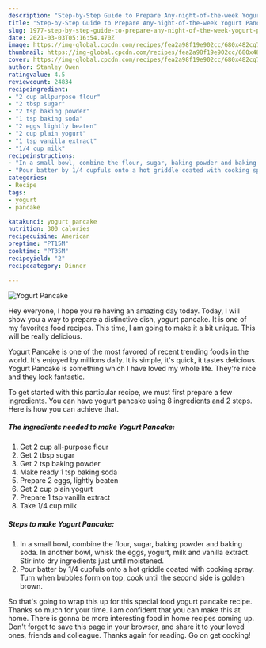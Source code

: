 ```yaml
---
description: "Step-by-Step Guide to Prepare Any-night-of-the-week Yogurt Pancake"
title: "Step-by-Step Guide to Prepare Any-night-of-the-week Yogurt Pancake"
slug: 1977-step-by-step-guide-to-prepare-any-night-of-the-week-yogurt-pancake
date: 2021-03-03T05:16:54.470Z
image: https://img-global.cpcdn.com/recipes/fea2a98f19e902cc/680x482cq70/yogurt-pancake-recipe-main-photo.jpg
thumbnail: https://img-global.cpcdn.com/recipes/fea2a98f19e902cc/680x482cq70/yogurt-pancake-recipe-main-photo.jpg
cover: https://img-global.cpcdn.com/recipes/fea2a98f19e902cc/680x482cq70/yogurt-pancake-recipe-main-photo.jpg
author: Stanley Owen
ratingvalue: 4.5
reviewcount: 24834
recipeingredient:
- "2 cup allpurpose flour"
- "2 tbsp sugar"
- "2 tsp baking powder"
- "1 tsp baking soda"
- "2 eggs lightly beaten"
- "2 cup plain yogurt"
- "1 tsp vanilla extract"
- "1/4 cup milk"
recipeinstructions:
- "In a small bowl, combine the flour, sugar, baking powder and baking soda. In another bowl, whisk the eggs, yogurt, milk and vanilla extract. Stir into dry ingredients just until moistened."
- "Pour batter by 1/4 cupfuls onto a hot griddle coated with cooking spray. Turn when bubbles form on top, cook until the second side is golden brown."
categories:
- Recipe
tags:
- yogurt
- pancake

katakunci: yogurt pancake 
nutrition: 300 calories
recipecuisine: American
preptime: "PT15M"
cooktime: "PT35M"
recipeyield: "2"
recipecategory: Dinner

---
```



![Yogurt Pancake](https://img-global.cpcdn.com/recipes/fea2a98f19e902cc/680x482cq70/yogurt-pancake-recipe-main-photo.jpg)

Hey everyone, I hope you're having an amazing day today. Today, I will show you a way to prepare a distinctive dish, yogurt pancake. It is one of my favorites food recipes. This time, I am going to make it a bit unique. This will be really delicious.



Yogurt Pancake is one of the most favored of recent trending foods in the world. It's enjoyed by millions daily. It is simple, it's quick, it tastes delicious. Yogurt Pancake is something which I have loved my whole life. They're nice and they look fantastic.


To get started with this particular recipe, we must first prepare a few ingredients. You can have yogurt pancake using 8 ingredients and 2 steps. Here is how you can achieve that.

<!--inarticleads1-->

##### The ingredients needed to make Yogurt Pancake:

1. Get 2 cup all-purpose flour
1. Get 2 tbsp sugar
1. Get 2 tsp baking powder
1. Make ready 1 tsp baking soda
1. Prepare 2 eggs, lightly beaten
1. Get 2 cup plain yogurt
1. Prepare 1 tsp vanilla extract
1. Take 1/4 cup milk




<!--inarticleads2-->

##### Steps to make Yogurt Pancake:

1. In a small bowl, combine the flour, sugar, baking powder and baking soda. In another bowl, whisk the eggs, yogurt, milk and vanilla extract. Stir into dry ingredients just until moistened.
1. Pour batter by 1/4 cupfuls onto a hot griddle coated with cooking spray. Turn when bubbles form on top, cook until the second side is golden brown.




So that's going to wrap this up for this special food yogurt pancake recipe. Thanks so much for your time. I am confident that you can make this at home. There is gonna be more interesting food in home recipes coming up. Don't forget to save this page in your browser, and share it to your loved ones, friends and colleague. Thanks again for reading. Go on get cooking!
